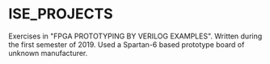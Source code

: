# ISE_PROJECTS

Exercises in "FPGA PROTOTYPING BY VERILOG EXAMPLES". Written during the first semester of 2019. Used a Spartan-6 based prototype board of unknown manufacturer.